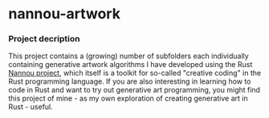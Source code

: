 # nannou-artwork

### Project decription
This project contains a (growing) number of subfolders each individually containing generative artwork algorithms I have developed using the Rust [Nannou project](https://github.com/nannou-org/nannou), which itself is a toolkit for so-called "creative coding" in the Rust programming language.
If you are also interesting in learning how to code in Rust and want to try out generative art programming, you might find this project of mine - as my own exploration of creating generative art in Rust - useful.
